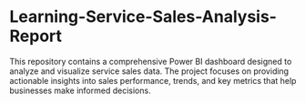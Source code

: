 # Learning-Service-Sales-Analysis-Report
This repository contains a comprehensive Power BI dashboard designed to analyze and visualize service sales data. The project focuses on providing actionable insights into sales performance, trends, and key metrics that help businesses make informed decisions. 
